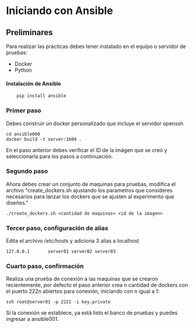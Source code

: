 # Iniciando con Ansible

## Preliminares
Para realizar las prácticas debes tener instalado en el equipo o servidor de pruebas:
  - Docker
  - Python

#### Instalación de Ansible

        pip install ansible

### Primer paso
Debes construir un docker personalizado que incluye el servidor openssh

    cd ansible000
    docker build -t server:1604 .

En el paso anterior debes verificar el ID de la imágen que se creó y seleccionarla para los pasos a continuación.

### Segundo paso

Ahora debes crear un conjunto de maquinas para pruebas, modifica el archivo "create_dockers.sh ajustando los parametros que consideres necesarios para lanzar los dockers que se ajusten al experimento que diseñes."

    ./create_dockers.sh <cantidad de maquinas> <id de la imagen>

### Tercer paso, configuración de alias
Edita el archivo /etc/hosts y adiciona 3 alias a localhost

    127.0.0.1       server01 server02 server03

### Cuarto paso, confirmación
Realiza una prueba de conexión a las maquinas que se crearon recientemente, por defecto el paso anterior crea n cantidad de dockers con el puerto 222n abiertos para conexión, iniciando con n igual a 1:

    ssh root@server01 -p 2221 -i key.private

Si la conexión se establece, ya está listo el banco de pruebas y puedes ingresar a ansible001.
